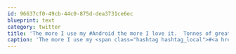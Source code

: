 ```yaml
---
id: 96637cf0-49cb-44c0-875d-dea3731ce6ec
blueprint: text
category: twitter
title: 'The more I use my #Android the more I love it.  Tonnes of great apps, and battery life has come around now that I toggle wifi.'
caption: 'The more I use my <span class="hashtag hashtag_local">#<a href="http://tweettemp.darylchymko.ca/?tag=android">Android</a> the more I love it.  Tonnes of great apps, and battery life has come around now that I toggle wifi.'
---
```

